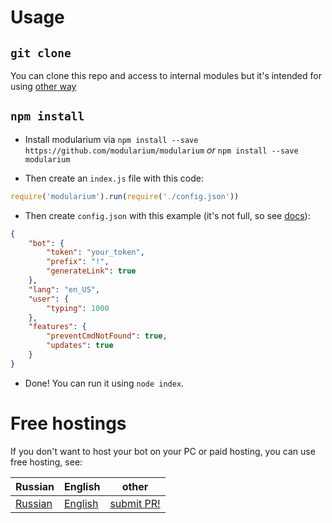 # Usage

## `git clone`

You can clone this repo and access to internal modules but it's intended for using [other way](#npm-install)

## `npm install`

- Install modularium via `npm install --save https://github.com/modularium/modularium` *or* `npm install --save modularium`

- Then create an `index.js` file with this code:

```js
require('modularium').run(require('./config.json'))
```

- Then create `config.json` with this example (it's not full, so see [docs](../en/api.md)):
```json
{
    "bot": {
        "token": "your_token",
        "prefix": "!",
        "generateLink": true
    },
    "lang": "en_US",
    "user": {
        "typing": 1000
    },
    "features": {
        "preventCmdNotFound": true,
        "updates": true
    }
}
```

- Done! You can run it using `node index`.

# Free hostings 

If you don't want to host your bot on your PC or paid hosting, you can use free hosting, see:

| **Russian** | **English** | other |
| --- | --- | --- |
| [Russian](../ru/freehost.md) | [English](../en/freehost.md) | [submit PR!](https://github.com/modularium/modularium/pulls) |
